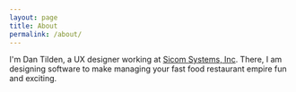 ```yaml
---
layout: page
title: About
permalink: /about/
---
```


I'm Dan Tilden, a UX designer working at [Sicom Systems, Inc](http://www.sicom.com). There, I am designing software to make managing your fast food restaurant empire fun and exciting. 